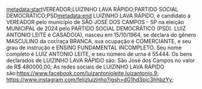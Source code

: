 <metadata:start>VEREADOR;LUIZINHO LAVA RÁPIDO;PARTIDO SOCIAL DEMOCRÁTICO;PSD<metadata:end>
LUIZINHO LAVA RÁPIDO, é candidato a VEREADOR pelo município de SÃO JOSÉ DOS CAMPOS - SP na eleição MUNICIPAL de 2024 pelo PARTIDO SOCIAL DEMOCRÁTICO (PSD). LUIZ ANTONIO LEITE é CASADO(A), nasceu em 15/10/1964, se declara do gênero MASCULINO da cor/raça BRANCA, sua ocupação é COMERCIANTE, e seu grau de instrução é ENSINO FUNDAMENTAL INCOMPLETO. Seu nome completo é LUIZ ANTONIO LEITE, e seu número de urna é 55444.
Os bens declarados de LUIZINHO LAVA RÁPIDO são: São José dos Campos no valor de R$ 480000,00; 
As redes sociais de LUIZINHO LAVA RÁPIDO são:https://www.facebook.com/luizantonioleite.luizantonio.9; https://www.instagram.com/felizluizinho?igsh=dG1hd3pic3hhbzYy;
